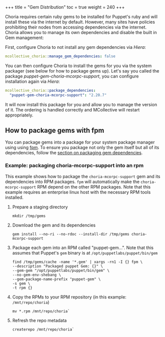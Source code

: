 +++
title = "Gem Distribution"
toc = true
weight = 240
+++

Choria requires certain ruby gems to be installed for Puppet's ruby and will install these via the internet by default. However, many sites have policies prohibiting their nodes from accessing dependencies via the internet. Choria allows you to manage its own dependencies and disable the built in Gem management:

First, configure Choria to not install any gem dependencies via _Hiera_:

```yaml
mcollective_choria::manage_gem_dependencies: false
```

You can then configure Choria to install the gems for you via the system packager (see below for how to package gems up). Let's say you called the package _puppet-gem-choria-mcorpc-support_, you can configure installation again via _Hiera_:

```yaml
mcollective_choria::package_dependencies:
  "puppet-gem-choria-mcorpc-support": "2.20.7"
```

It will now install this package for you and allow you to manage the version of it. The ordering is handled correctly and MCollective will restart appropriately.


## How to package gems with fpm

You can package gems into a package for your system package manager using using [fpm](https://fpm.readthedocs.io/en/latest/). To ensure you package not only the gem itself but all of its dependencies, follow the [section on packaging gem dependencies](https://fpm.readthedocs.io/en/latest/source/gem.html#packaging-individual-dependencies). 

### Example: packaging choria-mcorpc-support into an rpm

This example shows how to package the `choria-mcorpc-support` gem and its dependencies into RPM packages. `fpm` will automatically make the `choria-mcorpc-support` RPM depend on the other RPM packages.
Note that this example requires an enterprise linux host with the necessary RPM tools installed.

1. Prepare a staging directory
   ```
   mkdir /tmp/gems
   ```
1. Download the gem and its dependencies
   ```
   gem install --no-ri --no-rdoc --install-dir /tmp/gems choria-mcorpc-support
   ```
1. Package each gem into an RPM called "puppet-gem...". Note that this assumes that Puppet's `gem` binary is at `/opt/puppetlabs/puppet/bin/gem`
   ```
   find /tmp/gems/cache -name '*.gem' | xargs -rn1 -I {} fpm \
   --description "Packaged puppet Gem: {}" \
   --gem-gem "/opt/puppetlabs/puppet/bin/gem" \
   --no-gem-env-shebang \
   --gem-package-name-prefix "puppet-gem" \
   -s gem \
   -t rpm {}
   ```
1. Copy the RPMs to your RPM repository (in this example: `/mnt/repo/choria`)
   ```
   mv *.rpm /mnt/repo/choria`
   ```
1. Refresh the repo metadata
   ```
   createrepo /mnt/repo/choria`
   ```
